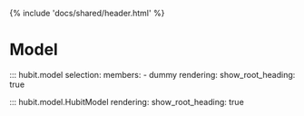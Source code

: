 {% include 'docs/shared/header.html' %}

# Model
::: hubit.model
    selection:
        members:
            - dummy
    rendering:
        show_root_heading: true

::: hubit.model.HubitModel
    rendering:
        show_root_heading: true
